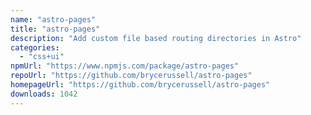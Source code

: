 ```yaml
---
name: "astro-pages"
title: "astro-pages"
description: "Add custom file based routing directories in Astro"
categories:
  - "css+ui"
npmUrl: "https://www.npmjs.com/package/astro-pages"
repoUrl: "https://github.com/brycerussell/astro-pages"
homepageUrl: "https://github.com/brycerussell/astro-pages"
downloads: 1042
---
```

